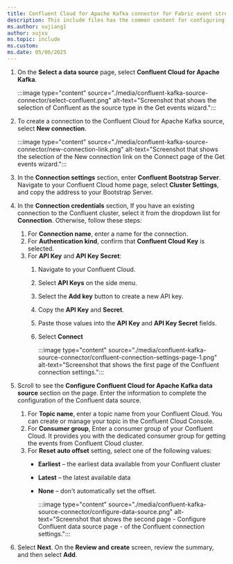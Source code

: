 ```yaml
---
title: Confluent Cloud for Apache Kafka connector for Fabric event streams
description: This include files has the common content for configuring Confluent Cloud for Apache Kafka connector for Fabric event streams and Real-Time hub. 
ms.author: xujiang1
author: xujxu 
ms.topic: include
ms.custom:
ms.date: 05/06/2025
---
```


1. On the **Select a data source** page, select **Confluent Cloud for Apache Kafka**. 

    :::image type="content" source="./media/confluent-kafka-source-connector/select-confluent.png" alt-text="Screenshot that shows the selection of Confluent as the source type in the Get events wizard.":::
1. To create a connection to the Confluent Cloud for Apache Kafka source, select **New connection**.

    :::image type="content" source="./media/confluent-kafka-source-connector/new-connection-link.png" alt-text="Screenshot that shows the selection of the New connection link on the Connect page of the Get events wizard.":::    
1. In the **Connection settings** section, enter **Confluent Bootstrap Server**. Navigate to your Confluent Cloud home page, select **Cluster Settings**, and copy the address to your Bootstrap Server.      
1. In the **Connection credentials** section, If you have an existing connection to the Confluent cluster, select it from the dropdown list for **Connection**. Otherwise, follow these steps: 
    1. For **Connection name**, enter a name for the connection. 
    1. For **Authentication kind**, confirm that **Confluent Cloud Key** is selected. 
    1. For **API Key** and **API Key Secret**: 
        1. Navigate to your Confluent Cloud.
        1. Select **API Keys** on the side menu. 
        1. Select the **Add key** button to create a new API key. 
        1. Copy the **API Key** and **Secret**. 
        1. Paste those values into the **API Key** and **API Key Secret** fields. 
        1. Select **Connect**

            :::image type="content" source="./media/confluent-kafka-source-connector/confluent-connection-settings-page-1.png" alt-text="Screenshot that shows the first page of the Confluent connection settings.":::        
1. Scroll to see the **Configure Confluent Cloud for Apache Kafka data source** section on the page. Enter the information to complete the configuration of the Confluent data source. 
    1. For **Topic name**, enter a topic name from your Confluent Cloud. You can create or manage your topic in the Confluent Cloud Console. 
    1. For **Consumer group**, Enter a consumer group of your Confluent Cloud. It provides you with the dedicated consumer group for getting the events from Confluent Cloud cluster. 
    1. For **Reset auto offset** setting, select one of the following values: 
        - **Earliest** – the earliest data available from your Confluent cluster
        - **Latest** – the latest available data
        - **None** – don't automatically set the offset. 

            :::image type="content" source="./media/confluent-kafka-source-connector/configure-data-source.png" alt-text="Screenshot that shows the second page - Configure Confluent data source page - of the Confluent connection settings.":::        
1. Select **Next**. On the **Review and create** screen, review the summary, and then select **Add**.
